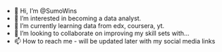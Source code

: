 - 👋 Hi, I’m @SumoWins
- 👀 I’m interested in becoming a data analyst.
- 🌱 I’m currently learning data from edx, coursera, yt.
- 💞️ I’m looking to collaborate on improving my skill sets with...
- 📫 How to reach me - will be updated later with my social media links

<!---
SumoWins/SumoWins is a ✨ special ✨ repository because its `README.md` (this file) appears on your GitHub profile.
You can click the Preview link to take a look at your changes.
--->

